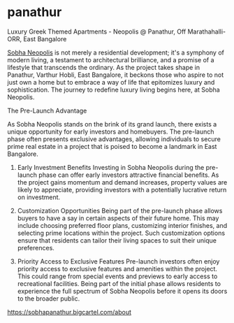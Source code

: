 # panathur
Luxury Greek Themed Apartments - Neopolis @ Panathur, Off Marathahalli-ORR, East Bangalore

<a href="https://www.sobhaneopolis.org.in">Sobha Neopolis</a> is not merely a residential development; it's a symphony of modern living, a testament to architectural brilliance, and a promise of a lifestyle that transcends the ordinary. As the project takes shape in Panathur, Varthur Hobli, East Bangalore, it beckons those who aspire to not just own a home but to embrace a way of life that epitomizes luxury and sophistication. The journey to redefine luxury living begins here, at Sobha Neopolis.

The Pre-Launch Advantage

As Sobha Neopolis stands on the brink of its grand launch, there exists a unique opportunity for early investors and homebuyers. The pre-launch phase often presents exclusive advantages, allowing individuals to secure prime real estate in a project that is poised to become a landmark in East Bangalore.

1. Early Investment Benefits
Investing in Sobha Neopolis during the pre-launch phase can offer early investors attractive financial benefits. As the project gains momentum and demand increases, property values are likely to appreciate, providing investors with a potentially lucrative return on investment.

2. Customization Opportunities
Being part of the pre-launch phase allows buyers to have a say in certain aspects of their future home. This may include choosing preferred floor plans, customizing interior finishes, and selecting prime locations within the project. Such customization options ensure that residents can tailor their living spaces to suit their unique preferences.

3. Priority Access to Exclusive Features
Pre-launch investors often enjoy priority access to exclusive features and amenities within the project. This could range from special events and previews to early access to recreational facilities. Being part of the initial phase allows residents to experience the full spectrum of Sobha Neopolis before it opens its doors to the broader public.

https://sobhapanathur.bigcartel.com/about
